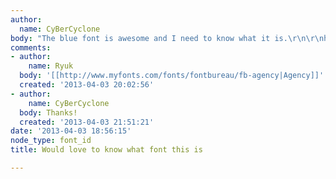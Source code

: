 ```yaml
---
author:
  name: CyBerCyclone
body: "The blue font is awesome and I need to know what it is.\r\n\r\nhttp://l3.yimg.com/bt/api/res/1.2/xr7Yiu_npuAPL.Wt6wTdLQ--/YXBwaWQ9eW5ld3M7Y2g9MTQxMjtjcj0xO2N3PTIxMjY7ZHg9MDtkeT0wO2ZpPXVsY3JvcDtoPTQxOTtxPTg1O3c9NjMw/http://l.yimg.com/os/publish-images/finance/2013-01-22/fc21c975-28bf-4fb6-840e-b41f9485f05e_156276530.jpg\r\n\r\n\r\nThanks!"
comments:
- author:
    name: Ryuk
  body: '[[http://www.myfonts.com/fonts/fontbureau/fb-agency|Agency]]'
  created: '2013-04-03 20:02:56'
- author:
    name: CyBerCyclone
  body: Thanks!
  created: '2013-04-03 21:51:21'
date: '2013-04-03 18:56:15'
node_type: font_id
title: Would love to know what font this is

---
```

